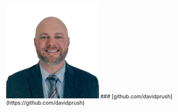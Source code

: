 <img src="assets/images/thumbnail.png" width="250" />
### [github.com/davidprush](https://github.com/davidprush)
